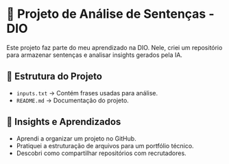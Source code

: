 # 🚀 Projeto de Análise de Sentenças - DIO

Este projeto faz parte do meu aprendizado na DIO. Nele, criei um repositório para armazenar sentenças e analisar insights gerados pela IA.

## 📂 Estrutura do Projeto
- `inputs.txt` → Contém frases usadas para análise.
- `README.md` → Documentação do projeto.

## 🎯 Insights e Aprendizados
- Aprendi a organizar um projeto no GitHub.
- Pratiquei a estruturação de arquivos para um portfólio técnico.
- Descobri como compartilhar repositórios com recrutadores.
